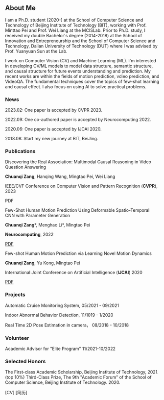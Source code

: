 ## About Me
I am a Ph.D. student (2020-) at the School of Computer Science and Technology of Beijing Institute of Technology (BIT), working with Prof. Minttao Pei and Prof. Wei Liang at the MCISLab. Prior to Ph.D. study, I received my double Bachelor's degree (2014-2018) at the School of Innovation and Entrepreneurship and the School of Computer Science and Technology, Dalian University of Technology (DUT) where I was advised by Prof. Yuanyuan Sun at the Lab.

I work on Computer Vision (CV) and Machine Learning (ML). I'm interested in developing CV/ML models to model data structure, semantic structure, and causal structure for future events understanding and prediction. My recent works are within the fields of motion prediction, vdieo prediction, and VideoQA. The fundamental techniques cover the topics of few-shot learning and causal effect. I also focus on using AI to solve practical problems.

### News
2023.02: One paper is accepted by CVPR 2023.

2022.09: One co-authored paper is accepted by Neurocomputing 2022.

2020.06: One paper is accepted by IJCAI 2020.

2018.08: Start my new journey at BIT, BeiJing.


### Publications
Discovering the Real Association: Multimodal Causal Reasoning in Video Question Answering

**Chuanqi Zang**, Hanqing Wang, Mingtao Pei, Wei Liang

IEEE/CVF Conference on Computer Vision and Pattern Recognition (**CVPR**), 2023

PDF

Few-Shot Human Motion Prediction Using Deformable Spatio-Temporal CNN with Parameter Generation 

**Chuanqi Zang***, Menghao Li*, Mingtao Pei 

**Neurocomputing**, 2022

[PDF](https://www.sciencedirect.com/science/article/pii/S0925231222012231?utm_campaign=STMJ_AUTH_SERV_PUBLISHED&utm_medium=email&utm_acid=222433177&SIS_ID=&dgcid=STMJ_AUTH_SERV_PUBLISHED&CMX_ID=&utm_in=DM300589&utm_source=AC_)

Few-shot Human Motion Prediction via Learning Novel Motion Dynamics 

**Chuanqi Zang**, Yu Kong, Mingtao Pei 

International Joint Conference on Artificial Intelligence (**IJCAI**) 2020

[PDF](https://www.ijcai.org/proceedings/2020/0118.pdf)

### Projects

Automatic Cruise Monitoring System, 05/2021 - 09/2021

Indoor Abnormal Behavior Detection, 11/1019 - 1/2020

Real Time 2D Pose Estimation in camera， 08/2018 - 10/2018

### Volunteer
Academic Advisor for "Elite Program" 11/2021-10/2022

### Selected Honors
The First-class Academic Scholarship, Beijing Institute of Technology, 2021. (top 10%)
Third-Class Prize, The 9th "Academic Forum" of the School of Computer Science, Beijing Institute of Technology. 2020.

[CV]
[简历]
